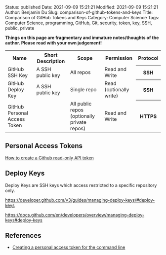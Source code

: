 Status: published
Date: 2021-09-09 15:21:21
Modified: 2021-09-09 15:21:21
Author: Benjamin Du
Slug: comparison-of-github-tokens-and-keys
Title: Comparison of GitHub Tokens and Keys
Category: Computer Science
Tags: Computer Science, programming, GitHub, Git, security, token, key, SSH, public, private

**Things on this page are fragmentary and immature notes/thoughts of the author. Please read with your own judgement!**

<table style="width:100%">
  <tr>
    <th> Name </th>
    <th> Short Description </th>
    <th> Scope </th>
    <th> Permission </th>
    <th> Protocol </th>
  </tr>

  <tr>
    <td> GitHub SSH Key </td>
    <td> A SSH public key </td>
    <td> All repos </td>
    <td> Read and Write </td>
    <th> SSH </th>
  </tr>

  <tr>
    <td> GitHub Deploy Key </td>
    <td> A SSH public key </td>
    <td> Single repo </td>
    <td> Read (optionally write) </td>
    <th> SSH </th>
  </tr>

  <tr>
    <td> GitHub Personal Access Token </td>
    <td> </td>
    <td> All public repos (optionally private repos) </td>
    <td> Read and Write </td>
    <th> HTTPS </th>
  </tr>

</table>

## Personal Access Tokens

[How to create a Github read-only API token](https://pmihaylov.com/github-readonly-api-token/)

## Deploy Keys

Deploy Keys are SSH keys which access restricted to a specific repository only.

https://developer.github.com/v3/guides/managing-deploy-keys/#deploy-keys

https://docs.github.com/en/developers/overview/managing-deploy-keys#deploy-keys

## References

- [Creating a personal access token for the command line](https://help.github.com/en/github/authenticating-to-github/creating-a-personal-access-token-for-the-command-line)
